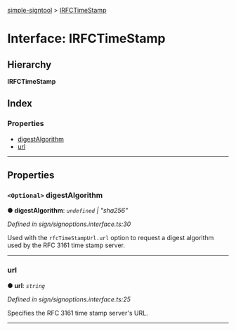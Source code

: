 [simple-signtool](../README.md) > [IRFCTimeStamp](../interfaces/irfctimestamp.md)

# Interface: IRFCTimeStamp

## Hierarchy

**IRFCTimeStamp**

## Index

### Properties

* [digestAlgorithm](irfctimestamp.md#digestalgorithm)
* [url](irfctimestamp.md#url)

---

## Properties

<a id="digestalgorithm"></a>

### `<Optional>` digestAlgorithm

**● digestAlgorithm**: *`undefined` \| "sha256"*

*Defined in sign/signoptions.interface.ts:30*

Used with the `rfcTimeStampUrl.url` option to request a digest algorithm used by the RFC 3161 time stamp server.

___
<a id="url"></a>

###  url

**● url**: *`string`*

*Defined in sign/signoptions.interface.ts:25*

Specifies the RFC 3161 time stamp server's URL.

___

